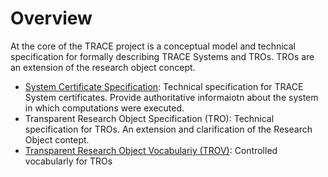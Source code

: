 # Overview

At the core of the TRACE project is a conceptual model and technical
specification for formally describing TRACE Systems and TROs. TROs are an
extension of the research object concept.


* [System Certificate Specification](system-certificate-spec): Technical specification for TRACE
  System certificates. Provide authoritative
  informaiotn about the system in which computations were executed.
* Transparent Research Object Specification (TRO): Technical specification for TROs. An extension and
  clarification of the Research Object contept.
* <a  href="../specifications/0.1/doc/index-en.html"
  target="_blank">Transparent Research Object Vocabulariy (TROV)</a>: Controlled vocabularly for TROs

